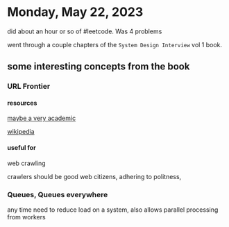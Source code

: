 # Monday, May 22, 2023

did about an hour or so of #leetcode. Was 4 problems

went through a couple chapters of the `System Design Interview` vol 1 book.

## some interesting concepts from the book
### URL Frontier
#### resources
[maybe a very academic](https://nlp.stanford.edu/IR-book/html/htmledition/the-url-frontier-1.html#:~:text=The%20URL%20frontier%20at%20a,are%20returned%20by%20the%20frontier.)

[wikipedia](https://en.wikipedia.org/wiki/Crawl_frontier)
#### useful for
web crawling

crawlers should be good web citizens, adhering to politness, 

### Queues, Queues everywhere
any time need to reduce load on a system, also allows parallel processing from workers